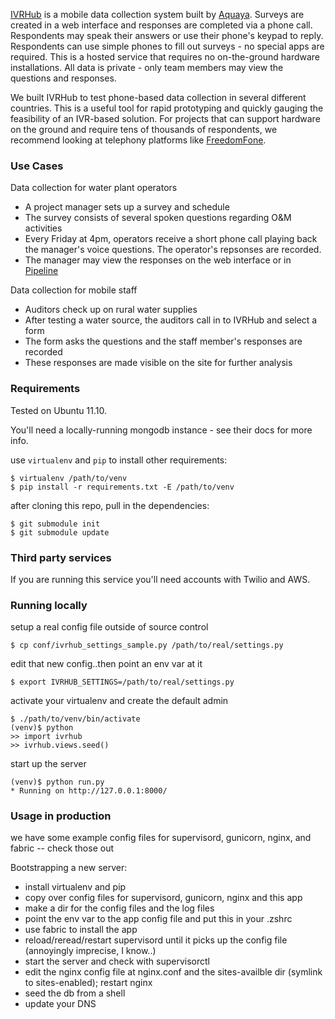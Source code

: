 [IVRHub](https://ivrhub.org) is a mobile data collection system built by [Aquaya](http://aquaya.org).
Surveys are created in a web interface and responses are completed via a phone call.
Respondents may speak their answers or use their phone's keypad to reply.
Respondents can use simple phones to fill out surveys - no special apps are required.
This is a hosted service that requires no on-the-ground hardware installations.
All data is private - only team members may view the questions and responses.

We built IVRHub to test phone-based data collection in several different countries.
This is a useful tool for rapid prototyping and quickly gauging the feasibility of an IVR-based solution.
For projects that can support hardware on the ground and require tens of thousands of respondents,
we recommend looking at telephony platforms like [FreedomFone](http://www.freedomfone.org).


### Use Cases
Data collection for water plant operators

* A project manager sets up a survey and schedule
* The survey consists of several spoken questions regarding O&M activities
* Every Friday at 4pm, operators receive a short phone call playing back the
manager's voice questions.  The operator's repsonses are recorded.
* The manager may view the responses on the web interface
or in [Pipeline](https://github.com/aquaya/pipeline)

Data collection for mobile staff

* Auditors check up on rural water supplies
* After testing a water source, the auditors call in to IVRHub and select a form
* The form asks the questions and the staff member's responses are recorded 
* These responses are made visible on the site for further analysis


### Requirements
Tested on Ubuntu 11.10.

You'll need a locally-running mongodb instance - see their docs for more info.

use `virtualenv` and `pip` to install other requirements:

    $ virtualenv /path/to/venv
    $ pip install -r requirements.txt -E /path/to/venv

after cloning this repo, pull in the dependencies:
    
    $ git submodule init
    $ git submodule update


### Third party services
If you are running this service you'll need accounts with Twilio and AWS.


### Running locally
setup a real config file outside of source control

    $ cp conf/ivrhub_settings_sample.py /path/to/real/settings.py              

edit that new config..then point an env var at it

    $ export IVRHUB_SETTINGS=/path/to/real/settings.py

activate your virtualenv and create the default admin

    $ ./path/to/venv/bin/activate
    (venv)$ python
    >> import ivrhub 
    >> ivrhub.views.seed()

start up the server

    (venv)$ python run.py
    * Running on http://127.0.0.1:8000/


### Usage in production
we have some example config files for supervisord, gunicorn, nginx, and fabric -- check those out

Bootstrapping a new server:
 
 - install virtualenv and pip
 - copy over config files for supervisord, gunicorn, nginx and this app
 - make a dir for the config files and the log files
 - point the env var to the app config file and put this in your .zshrc
 - use fabric to install the app 
 - reload/reread/restart supervisord until it picks up the config file (annoyingly imprecise, I know..)
 - start the server and check with supervisorctl
 - edit the nginx config file at nginx.conf and the sites-availble dir (symlink to sites-enabled); restart nginx
 - seed the db from a shell
 - update your DNS 
